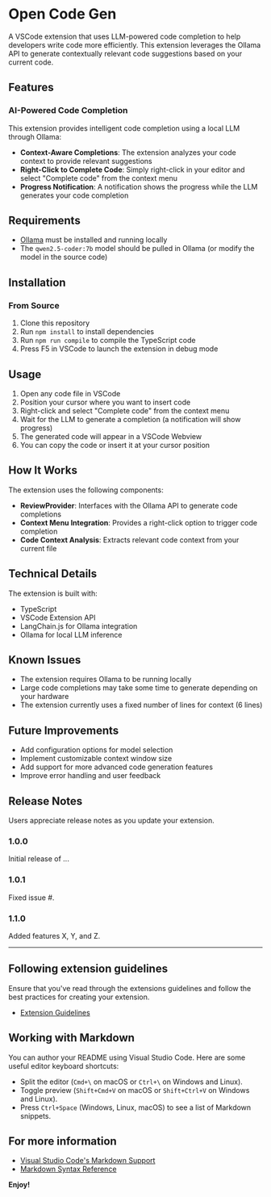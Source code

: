 # Open Code Gen

A VSCode extension that uses LLM-powered code completion to help developers write code more efficiently. This extension leverages the Ollama API to generate contextually relevant code suggestions based on your current code.

## Features

### AI-Powered Code Completion

This extension provides intelligent code completion using a local LLM through Ollama:

- **Context-Aware Completions**: The extension analyzes your code context to provide relevant suggestions
- **Right-Click to Complete Code**: Simply right-click in your editor and select "Complete code" from the context menu
- **Progress Notification**: A notification shows the progress while the LLM generates your code completion

## Requirements

- [Ollama](https://ollama.ai/) must be installed and running locally
- The `qwen2.5-coder:7b` model should be pulled in Ollama (or modify the model in the source code)

## Installation

### From Source

1. Clone this repository
2. Run `npm install` to install dependencies
3. Run `npm run compile` to compile the TypeScript code
4. Press F5 in VSCode to launch the extension in debug mode

## Usage

1. Open any code file in VSCode
2. Position your cursor where you want to insert code
3. Right-click and select "Complete code" from the context menu
4. Wait for the LLM to generate a completion (a notification will show progress)
5. The generated code will appear in a VSCode Webview
6. You can copy the code or insert it at your cursor position

## How It Works

The extension uses the following components:

- **ReviewProvider**: Interfaces with the Ollama API to generate code completions
- **Context Menu Integration**: Provides a right-click option to trigger code completion
- **Code Context Analysis**: Extracts relevant code context from your current file

## Technical Details

The extension is built with:

- TypeScript
- VSCode Extension API
- LangChain.js for Ollama integration
- Ollama for local LLM inference

## Known Issues

- The extension requires Ollama to be running locally
- Large code completions may take some time to generate depending on your hardware
- The extension currently uses a fixed number of lines for context (6 lines)

## Future Improvements

- Add configuration options for model selection
- Implement customizable context window size
- Add support for more advanced code generation features
- Improve error handling and user feedback

## Release Notes

Users appreciate release notes as you update your extension.

### 1.0.0

Initial release of ...

### 1.0.1

Fixed issue #.

### 1.1.0

Added features X, Y, and Z.

---

## Following extension guidelines

Ensure that you've read through the extensions guidelines and follow the best practices for creating your extension.

- [Extension Guidelines](https://code.visualstudio.com/api/references/extension-guidelines)

## Working with Markdown

You can author your README using Visual Studio Code. Here are some useful editor keyboard shortcuts:

- Split the editor (`Cmd+\` on macOS or `Ctrl+\` on Windows and Linux).
- Toggle preview (`Shift+Cmd+V` on macOS or `Shift+Ctrl+V` on Windows and Linux).
- Press `Ctrl+Space` (Windows, Linux, macOS) to see a list of Markdown snippets.

## For more information

- [Visual Studio Code's Markdown Support](http://code.visualstudio.com/docs/languages/markdown)
- [Markdown Syntax Reference](https://help.github.com/articles/markdown-basics/)

**Enjoy!**
